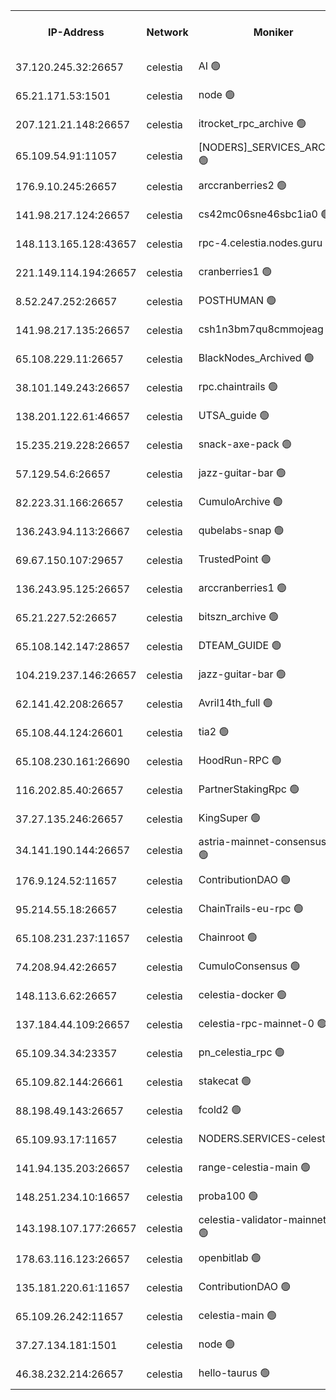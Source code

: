 


<table><tr><th>IP-Address</th><th>Network</th><th>Moniker</th><th>Latest Block Height</th><th>Earliest Block Height</th><th>Catching Up</th><th>Tx Index</th><th>Voting Power</th><th>Version</th><th>Scan Time</th></tr><tr><td>37.120.245.32:26657</td><td>celestia</td><td>AI 🟢</td><td>3250664</td><td>1</td><td>False</td><td>off</td><td>0</td><td>3.1.1</td><td>2024-12-28T01:46:15.553429223UTC</td></tr><tr><td>65.21.171.53:1501</td><td>celestia</td><td>node 🟢</td><td>3250664</td><td>1</td><td>False</td><td>on</td><td>0</td><td>3.2.0</td><td>2024-12-28T01:46:16.354098318UTC</td></tr><tr><td>207.121.21.148:26657</td><td>celestia</td><td>itrocket_rpc_archive 🟢</td><td>3250669</td><td>1</td><td>False</td><td>on</td><td>0</td><td>3.2.0</td><td>2024-12-28T01:46:43.102452091UTC</td></tr><tr><td>65.109.54.91:11057</td><td>celestia</td><td>[NODERS]_SERVICES_ARCHIVE 🟢</td><td>3250675</td><td>1</td><td>False</td><td>on</td><td>0</td><td>3.2.0</td><td>2024-12-28T01:47:14.908831067UTC</td></tr><tr><td>176.9.10.245:26657</td><td>celestia</td><td>arccranberries2 🟢</td><td>3250679</td><td>1</td><td>False</td><td>on</td><td>0</td><td>3.2.0</td><td>2024-12-28T01:47:36.383583990UTC</td></tr><tr><td>141.98.217.124:26657</td><td>celestia</td><td>cs42mc06sne46sbc1ia0 🟢</td><td>3250679</td><td>1</td><td>False</td><td>on</td><td>0</td><td>3.2.0</td><td>2024-12-28T01:47:37.398529513UTC</td></tr><tr><td>148.113.165.128:43657</td><td>celestia</td><td>rpc-4.celestia.nodes.guru 🟢</td><td>3250682</td><td>1</td><td>False</td><td>on</td><td>0</td><td>3.2.0</td><td>2024-12-28T01:47:56.941709278UTC</td></tr><tr><td>221.149.114.194:26657</td><td>celestia</td><td>cranberries1 🟢</td><td>3250684</td><td>1</td><td>False</td><td>on</td><td>0</td><td>3.2.0</td><td>2024-12-28T01:48:06.773140419UTC</td></tr><tr><td>8.52.247.252:26657</td><td>celestia</td><td>POSTHUMAN 🟢</td><td>3250692</td><td>1</td><td>False</td><td>on</td><td>0</td><td>3.1.1</td><td>2024-12-28T01:48:50.792116141UTC</td></tr><tr><td>141.98.217.135:26657</td><td>celestia</td><td>csh1n3bm7qu8cmmojeag 🟢</td><td>3250692</td><td>1</td><td>False</td><td>on</td><td>0</td><td>3.2.0</td><td>2024-12-28T01:48:51.187255817UTC</td></tr><tr><td>65.108.229.11:26657</td><td>celestia</td><td>BlackNodes_Archived 🟢</td><td>3250693</td><td>1</td><td>False</td><td>on</td><td>0</td><td>3.1.1</td><td>2024-12-28T01:48:56.364017616UTC</td></tr><tr><td>38.101.149.243:26657</td><td>celestia</td><td>rpc.chaintrails 🟢</td><td>3250704</td><td>1</td><td>False</td><td>on</td><td>0</td><td>3.2.0</td><td>2024-12-28T01:49:52.905235003UTC</td></tr><tr><td>138.201.122.61:46657</td><td>celestia</td><td>UTSA_guide 🟢</td><td>3250709</td><td>1</td><td>False</td><td>on</td><td>0</td><td>3.2.0</td><td>2024-12-28T01:50:20.524680217UTC</td></tr><tr><td>15.235.219.228:26657</td><td>celestia</td><td>snack-axe-pack 🟢</td><td>3250709</td><td>1</td><td>False</td><td>off</td><td>0</td><td>3.1.1</td><td>2024-12-28T01:50:21.500529383UTC</td></tr><tr><td>57.129.54.6:26657</td><td>celestia</td><td>jazz-guitar-bar 🟢</td><td>3250711</td><td>1</td><td>False</td><td>off</td><td>0</td><td>3.1.1</td><td>2024-12-28T01:50:32.280236709UTC</td></tr><tr><td>82.223.31.166:26657</td><td>celestia</td><td>CumuloArchive 🟢</td><td>3250712</td><td>1</td><td>False</td><td>on</td><td>0</td><td>3.2.0</td><td>2024-12-28T01:50:34.840991400UTC</td></tr><tr><td>136.243.94.113:26667</td><td>celestia</td><td>qubelabs-snap 🟢</td><td>3250715</td><td>1</td><td>False</td><td>on</td><td>0</td><td>3.2.0</td><td>2024-12-28T01:50:54.272014244UTC</td></tr><tr><td>69.67.150.107:29657</td><td>celestia</td><td>TrustedPoint 🟢</td><td>3250718</td><td>1</td><td>False</td><td>on</td><td>0</td><td>3.2.0</td><td>2024-12-28T01:51:07.518319628UTC</td></tr><tr><td>136.243.95.125:26657</td><td>celestia</td><td>arccranberries1 🟢</td><td>3250724</td><td>1</td><td>False</td><td>on</td><td>0</td><td>3.2.0</td><td>2024-12-28T01:51:43.575014031UTC</td></tr><tr><td>65.21.227.52:26657</td><td>celestia</td><td>bitszn_archive 🟢</td><td>3250725</td><td>1</td><td>False</td><td>on</td><td>0</td><td>3.0.2</td><td>2024-12-28T01:51:50.769129307UTC</td></tr><tr><td>65.108.142.147:28657</td><td>celestia</td><td>DTEAM_GUIDE 🟢</td><td>3250732</td><td>1</td><td>False</td><td>on</td><td>0</td><td>3.2.0</td><td>2024-12-28T01:52:26.981244896UTC</td></tr><tr><td>104.219.237.146:26657</td><td>celestia</td><td>jazz-guitar-bar 🟢</td><td>3250734</td><td>1</td><td>False</td><td>off</td><td>0</td><td>3.1.1</td><td>2024-12-28T01:52:38.554465808UTC</td></tr><tr><td>62.141.42.208:26657</td><td>celestia</td><td>Avril14th_full 🟢</td><td>3250739</td><td>1</td><td>False</td><td>on</td><td>0</td><td>3.2.0</td><td>2024-12-28T01:53:06.206688369UTC</td></tr><tr><td>65.108.44.124:26601</td><td>celestia</td><td>tia2 🟢</td><td>2371494</td><td>339581</td><td>False</td><td>on</td><td>0</td><td>1.3.0</td><td>2024-12-28T01:46:25.136374988UTC</td></tr><tr><td>65.108.230.161:26690</td><td>celestia</td><td>HoodRun-RPC 🟢</td><td>2371494</td><td>1537165</td><td>False</td><td>off</td><td>0</td><td>1.9.0</td><td>2024-12-28T01:52:35.696047575UTC</td></tr><tr><td>116.202.85.40:26657</td><td>celestia</td><td>PartnerStakingRpc 🟢</td><td>2371494</td><td>1588231</td><td>False</td><td>on</td><td>0</td><td>1.9.0</td><td>2024-12-28T01:46:27.602741224UTC</td></tr><tr><td>37.27.135.246:26657</td><td>celestia</td><td>KingSuper 🟢</td><td>2371494</td><td>1814358</td><td>False</td><td>off</td><td>0</td><td>1.3.0</td><td>2024-12-28T01:47:21.547042606UTC</td></tr><tr><td>34.141.190.144:26657</td><td>celestia</td><td>astria-mainnet-consensus-1 🟢</td><td>3250703</td><td>2371501</td><td>False</td><td>on</td><td>0</td><td>3.2.0</td><td>2024-12-28T01:49:47.079388667UTC</td></tr><tr><td>176.9.124.52:11657</td><td>celestia</td><td>ContributionDAO 🟢</td><td>3250725</td><td>2419178</td><td>False</td><td>on</td><td>0</td><td>3.1.1</td><td>2024-12-28T01:51:48.099906088UTC</td></tr><tr><td>95.214.55.18:26657</td><td>celestia</td><td>ChainTrails-eu-rpc 🟢</td><td>3250739</td><td>2832001</td><td>False</td><td>on</td><td>0</td><td>3.2.0</td><td>2024-12-28T01:53:05.864797642UTC</td></tr><tr><td>65.108.231.237:11657</td><td>celestia</td><td>Chainroot 🟢</td><td>3250679</td><td>2868575</td><td>False</td><td>on</td><td>0</td><td>3.2.0</td><td>2024-12-28T01:47:36.906871567UTC</td></tr><tr><td>74.208.94.42:26657</td><td>celestia</td><td>CumuloConsensus 🟢</td><td>3250685</td><td>2913001</td><td>False</td><td>on</td><td>0</td><td>3.2.0</td><td>2024-12-28T01:48:09.688191322UTC</td></tr><tr><td>148.113.6.62:26657</td><td>celestia</td><td>celestia-docker 🟢</td><td>3250705</td><td>2935501</td><td>False</td><td>off</td><td>0</td><td>3.0.2</td><td>2024-12-28T01:49:57.983562842UTC</td></tr><tr><td>137.184.44.109:26657</td><td>celestia</td><td>celestia-rpc-mainnet-0 🟢</td><td>3250706</td><td>3052501</td><td>False</td><td>on</td><td>0</td><td>3.2.0</td><td>2024-12-28T01:50:06.225685613UTC</td></tr><tr><td>65.109.34.34:23357</td><td>celestia</td><td>pn_celestia_rpc 🟢</td><td>3250701</td><td>3129739</td><td>False</td><td>on</td><td>0</td><td>3.2.0</td><td>2024-12-28T01:49:34.170377985UTC</td></tr><tr><td>65.109.82.144:26661</td><td>celestia</td><td>stakecat 🟢</td><td>3250706</td><td>3172501</td><td>False</td><td>on</td><td>0</td><td>3.0.2</td><td>2024-12-28T01:50:04.660810832UTC</td></tr><tr><td>88.198.49.143:26657</td><td>celestia</td><td>fcold2 🟢</td><td>3250704</td><td>3174774</td><td>False</td><td>on</td><td>0</td><td>3.2.0</td><td>2024-12-28T01:49:51.784850352UTC</td></tr><tr><td>65.109.93.17:11657</td><td>celestia</td><td>NODERS.SERVICES-celestia 🟢</td><td>3250707</td><td>3188251</td><td>False</td><td>on</td><td>0</td><td>3.2.0</td><td>2024-12-28T01:50:06.760544453UTC</td></tr><tr><td>141.94.135.203:26657</td><td>celestia</td><td>range-celestia-main 🟢</td><td>3250667</td><td>3193499</td><td>False</td><td>on</td><td>0</td><td>3.0.2</td><td>2024-12-28T01:46:31.064639739UTC</td></tr><tr><td>148.251.234.10:16657</td><td>celestia</td><td>proba100 🟢</td><td>3250691</td><td>3197687</td><td>False</td><td>off</td><td>0</td><td>3.2.0</td><td>2024-12-28T01:48:45.761820807UTC</td></tr><tr><td>143.198.107.177:26657</td><td>celestia</td><td>celestia-validator-mainnet-1 🟢</td><td>3250707</td><td>3207638</td><td>False</td><td>off</td><td>0</td><td>3.2.0</td><td>2024-12-28T01:50:09.860002683UTC</td></tr><tr><td>178.63.116.123:26657</td><td>celestia</td><td>openbitlab 🟢</td><td>3250667</td><td>3209673</td><td>False</td><td>on</td><td>0</td><td>3.1.1</td><td>2024-12-28T01:46:35.692040163UTC</td></tr><tr><td>135.181.220.61:11657</td><td>celestia</td><td>ContributionDAO 🟢</td><td>3250693</td><td>3234676</td><td>False</td><td>off</td><td>0</td><td>3.1.1</td><td>2024-12-28T01:48:53.802775152UTC</td></tr><tr><td>65.109.26.242:11657</td><td>celestia</td><td>celestia-main 🟢</td><td>3250713</td><td>3242723</td><td>False</td><td>on</td><td>0</td><td>3.2.0</td><td>2024-12-28T01:50:39.421169329UTC</td></tr><tr><td>37.27.134.181:1501</td><td>celestia</td><td>node 🟢</td><td>3250688</td><td>3243837</td><td>False</td><td>off</td><td>0</td><td>3.0.2</td><td>2024-12-28T01:48:26.891138141UTC</td></tr><tr><td>46.38.232.214:26657</td><td>celestia</td><td>hello-taurus 🟢</td><td>3250664</td><td>3248528</td><td>False</td><td>off</td><td>0</td><td>3.2.0</td><td>2024-12-28T01:46:15.840714578UTC</td></tr></table>